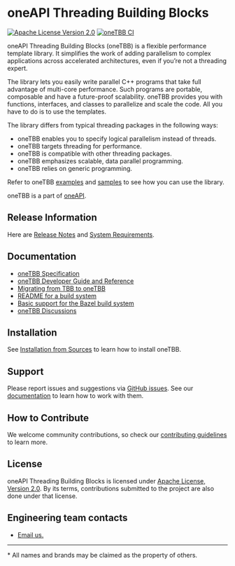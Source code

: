 # oneAPI Threading Building Blocks
[![Apache License Version 2.0](https://img.shields.io/badge/license-Apache_2.0-green.svg)](LICENSE.txt) [![oneTBB CI](https://github.com/oneapi-src/oneTBB/actions/workflows/ci.yml/badge.svg)](https://github.com/oneapi-src/oneTBB/actions/workflows/ci.yml?query=branch%3Amaster)

oneAPI Threading Building Blocks (oneTBB) is a flexible performance template library. It simplifies the work of adding parallelism
to complex applications across accelerated architectures, even if you’re not a threading expert.  

The library lets you easily write parallel C++ programs that take full advantage of multi-core performance. Such programs are portable, 
composable and have a future-proof scalability. oneTBB provides you with functions, interfaces, and classes to parallelize and scale the code.
All you have to do is to use the templates. 

The library differs from typical threading packages in the following ways:
* oneTBB enables you to specify logical parallelism instead of threads.
* oneTBB targets threading for performance.
* oneTBB is compatible with other threading packages.
* oneTBB emphasizes scalable, data parallel programming.
* oneTBB relies on generic programming.


Refer to oneTBB [examples](examples) and [samples](https://github.com/oneapi-src/oneAPI-samples/tree/master/Libraries/oneTBB) to see how you can use the library.

oneTBB is a part of [oneAPI](https://oneapi.io).

## Release Information
Here are [Release Notes](RELEASE_NOTES.md) and [System Requirements](SYSTEM_REQUIREMENTS.md).

## Documentation
* [oneTBB Specification](https://spec.oneapi.com/versions/latest/elements/oneTBB/source/nested-index.html)
* [oneTBB Developer Guide and Reference](https://oneapi-src.github.io/oneTBB)
* [Migrating from TBB to oneTBB](https://oneapi-src.github.io/oneTBB/tbb_userguide/Migration_Guide.html)
* [README for a build system](cmake/README.md)
* [Basic support for the Bazel build system](Bazel.md)
* [oneTBB Discussions](https://github.com/oneapi-src/oneTBB/discussions)

## Installation 
See [Installation from Sources](INSTALL.md) to learn how to install oneTBB. 

## Support
Please report issues and suggestions via [GitHub issues](https://github.com/oneapi-src/oneTBB/issues). See our [documentation](./CONTRIBUTING.md##Issues) to learn how to work with them.

## How to Contribute
We welcome community contributions, so check our [contributing guidelines](CONTRIBUTING.md)
to learn more.

## License
oneAPI Threading Building Blocks is licensed under [Apache License, Version 2.0](LICENSE.txt).
By its terms, contributions submitted to the project are also done under that license.


## Engineering team contacts
* [Email us.](mailto:inteltbbdevelopers@intel.com)

------------------------------------------------------------------------
\* All names and brands may be claimed as the property of others.
